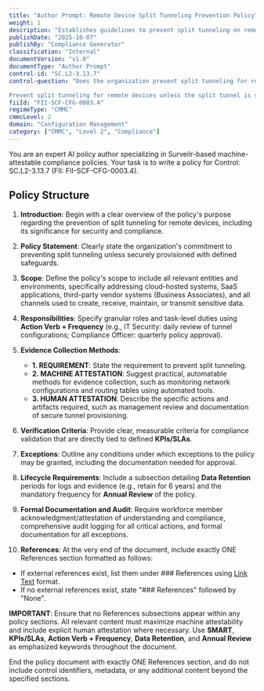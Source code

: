 ```yaml
---
title: "Author Prompt: Remote Device Split Tunneling Prevention Policy"
weight: 1
description: "Establishes guidelines to prevent split tunneling on remote devices, ensuring secure access to organizational resources and protecting sensitive data."
publishDate: "2025-10-07"
publishBy: "Compliance Generator"
classification: "Internal"
documentVersion: "v1.0"
documentType: "Author Prompt"
control-id: "SC.L2-3.13.7"
control-question: "Does the organization prevent split tunneling for remote devices unless the split tunnel is securely provisioned using organization-defined safeguards?

Prevent split tunneling for remote devices unless the split tunnel is securely provisioned using organization-defined safeguards?"
fiiId: "FII-SCF-CFG-0003.4"
regimeType: "CMMC"
cmmcLevel: 2
domain: "Configuration Management"
category: ["CMMC", "Level 2", "Compliance"]
---
```


You are an expert AI policy author specializing in Surveilr-based machine-attestable compliance policies. Your task is to write a policy for Control: SC.L2-3.13.7 (FII: FII-SCF-CFG-0003.4). 

## Policy Structure

1. **Introduction**: Begin with a clear overview of the policy's purpose regarding the prevention of split tunneling for remote devices, including its significance for security and compliance.

2. **Policy Statement**: Clearly state the organization's commitment to preventing split tunneling unless securely provisioned with defined safeguards.

3. **Scope**: Define the policy's scope to include all relevant entities and environments, specifically addressing cloud-hosted systems, SaaS applications, third-party vendor systems (Business Associates), and all channels used to create, receive, maintain, or transmit sensitive data.

4. **Responsibilities**: Specify granular roles and task-level duties using **Action Verb + Frequency** (e.g., IT Security: daily review of tunnel configurations; Compliance Officer: quarterly policy approval).

5. **Evidence Collection Methods**: 
   - **1. REQUIREMENT**: State the requirement to prevent split tunneling.
   - **2. MACHINE ATTESTATION**: Suggest practical, automatable methods for evidence collection, such as monitoring network configurations and routing tables using automated tools.
   - **3. HUMAN ATTESTATION**: Describe the specific actions and artifacts required, such as management review and documentation of secure tunnel provisioning.

6. **Verification Criteria**: Provide clear, measurable criteria for compliance validation that are directly tied to defined **KPIs/SLAs**.

7. **Exceptions**: Outline any conditions under which exceptions to the policy may be granted, including the documentation needed for approval.

8. **Lifecycle Requirements**: Include a subsection detailing **Data Retention** periods for logs and evidence (e.g., retain for 6 years) and the mandatory frequency for **Annual Review** of the policy.

9. **Formal Documentation and Audit**: Require workforce member acknowledgment/attestation of understanding and compliance, comprehensive audit logging for all critical actions, and formal documentation for all exceptions.

10. **References**: At the very end of the document, include exactly ONE References section formatted as follows: 
   - If external references exist, list them under ### References using [Link Text](URL) format.
   - If no external references exist, state "### References" followed by "None".

**IMPORTANT**: Ensure that no References subsections appear within any policy sections. All relevant content must maximize machine attestability and include explicit human attestation where necessary. Use **SMART**, **KPIs/SLAs**, **Action Verb + Frequency**, **Data Retention**, and **Annual Review** as emphasized keywords throughout the document. 

End the policy document with exactly ONE References section, and do not include control identifiers, metadata, or any additional content beyond the specified sections.